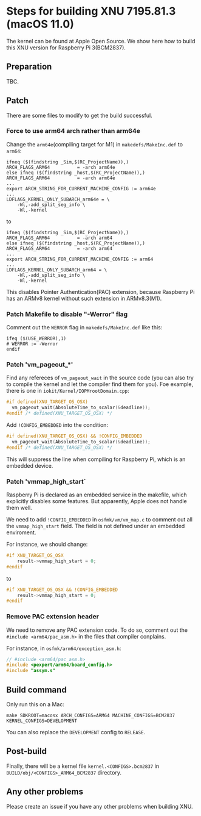 # Steps for building XNU 7195.81.3 (macOS 11.0)

The kernel can be found at Apple Open Source. We show here how to build this XNU version for Raspberry Pi 3(BCM2837).

## Preparation

TBC.

## Patch

There are some files to modify to get the build successful.

### Force to use arm64 arch rather than arm64e

Change the `arm64e`(compiling target for M1) in `makedefs/MakeInc.def` to `arm64`:

```
ifneq ($(findstring _Sim,$(RC_ProjectName)),)
ARCH_FLAGS_ARM64          = -arch arm64e
else ifneq ($(findstring _host,$(RC_ProjectName)),)
ARCH_FLAGS_ARM64          = -arch arm64e
...
export ARCH_STRING_FOR_CURRENT_MACHINE_CONFIG := arm64e
...
LDFLAGS_KERNEL_ONLY_SUBARCH_arm64e = \
	-Wl,-add_split_seg_info \
	-Wl,-kernel
```

to

```
ifneq ($(findstring _Sim,$(RC_ProjectName)),)
ARCH_FLAGS_ARM64          = -arch arm64
else ifneq ($(findstring _host,$(RC_ProjectName)),)
ARCH_FLAGS_ARM64          = -arch arm64
...
export ARCH_STRING_FOR_CURRENT_MACHINE_CONFIG := arm64
...
LDFLAGS_KERNEL_ONLY_SUBARCH_arm64 = \
	-Wl,-add_split_seg_info \
	-Wl,-kernel
```

This disables Pointer Authentication(PAC) extension, because Raspberry Pi has an ARMv8 kernel without such extension in ARMv8.3(M1).

### Patch Makefile to disable "-Werror" flag

Comment out the `WERROR` flag in `makedefs/MakeInc.def` like this:

```
ifeq ($(USE_WERROR),1)
# WERROR := -Werror
endif
```

### Patch 'vm_pageout_*'

Find any refereces of `vm_pageout_wait` in the source code (you can also try to compile the kernel and let the compiler find them for you).
Foe example, there is one in `iokit/Kernel/IOPMrootDomain.cpp`:

```cpp
#if defined(XNU_TARGET_OS_OSX)
  vm_pageout_wait(AbsoluteTime_to_scalar(&deadline));
#endif /* defined(XNU_TARGET_OS_OSX) */
```

Add `!CONFIG_EMBEDDED` into the condition:

```cpp
#if defined(XNU_TARGET_OS_OSX) && !CONFIG_EMBEDDED
  vm_pageout_wait(AbsoluteTime_to_scalar(&deadline));
#endif /* defined(XNU_TARGET_OS_OSX) */
```

This will suppress the line when compiling for Raspberry Pi, which is an embedded device.

### Patch 'vmmap_high_start`

Raspberry Pi is declared as an embedded service in the makefile, which explicitly disables some features.
But apparently, Apple does not handle them well.

We need to add `!CONFIG_EMBEDDED` in `osfmk/vm/vm_map.c` to comment out all the `vmmap_high_start` field. The field is not defined under an embedded enviroment.

For instance, we should change:

```c
#if XNU_TARGET_OS_OSX
	result->vmmap_high_start = 0;
#endif
```

to

```c
#if XNU_TARGET_OS_OSX && !CONFIG_EMBEDDED
	result->vmmap_high_start = 0;
#endif
```

### Remove PAC extension header

We need to remove any PAC extension code. To do so, comment out the `#include <arm64/pac_asm.h>` in the files that compiler conplains.

For instance, in `osfmk/arm64/exception_asm.h`:

```c
// #include <arm64/pac_asm.h>
#include <pexpert/arm64/board_config.h>
#include "assym.s"
```

## Build command

Only run this on a Mac:

```
make SDKROOT=macosx ARCH_CONFIGS=ARM64 MACHINE_CONFIGS=BCM2837 KERNEL_CONFIGS=DEVELOPMENT
```

You can also replace the `DEVELOPMENT` config to `RELEASE`.

## Post-build

Finally, there will be a kernel file `kernel.<CONFIGS>.bcm2837` in `BUILD/obj/<CONFIGS>_ARM64_BCM2837` directory.

## Any other problems

Please create an issue if you have any other problems when building XNU.
